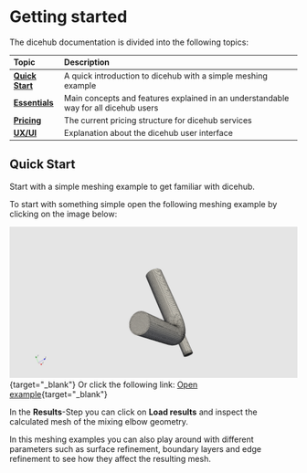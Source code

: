 # Getting started

The dicehub documentation is divided into the following topics:

| Topic                                        | Description                                                                         |
| :------------------------------------------- | :---------------------------------------------------------------------------------- |
| [**Quick Start**](./quick_start.md)          | A quick introduction to dicehub with a simple meshing example                       |
| [**Essentials**](./essentials/namespaces.md) | Main concepts and features explained in an understandable way for all dicehub users |
| [**Pricing**](./pricing/plans.md)            | The current pricing structure for dicehub services                                  |
| [**UX/UI**](./ui/user_dashboard_ui.md)       | Explanation about the dicehub user interface                                        |

## Quick Start

<div class="h1-sub">
  Start with a simple meshing example to get familiar with dicehub.
</div>

To start with something simple open the following meshing example by clicking on the image below:

[![Mixing elbow mesh](../assets/images/mixing_elbow_mesh.png)](https://dicehub.com/api/v1/app_preview/178 "mxing_elbow_mesh"){target="_blank"}
Or click the following link: [Open example](https://dicehub.com/api/v1/app_preview/178){target="_blank"}

In the **Results**-Step you can click on **Load results** and inspect the calculated mesh of the mixing elbow geometry.

In this meshing examples you can also play around with different parameters such 
as surface refinement, boundary layers and edge refinement to see how they affect 
the resulting mesh.
